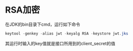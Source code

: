# RSA加密

在JDK的bin目录下cmd，运行如下命令

```java
keytool -genkey -alias jwt -keyalg RSA -keystore jwt.jks
```

其运行时输入的key值就是接口所用到的client_secret的值
